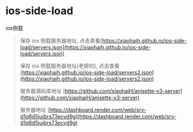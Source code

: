 # ios-side-load
ios侧载

> 保存 ios 侧载服务器地址, 点击查看[https://xiaohaih.github.io/ios-side-load/servers.json](https://xiaohaih.github.io/ios-side-load/servers.json)
>
> 保存 ios 侧载服务器地址(老婷的), 点击查看[https://xiaohaih.github.io/ios-side-load/servers2.json](https://xiaohaih.github.io/ios-side-load/servers2.json)
> 
> 服务器源码库地址 [https://github.com/xiaohaiH/anisette-v3-server](https://github.com/xiaohaiH/anisette-v3-server)
> 
> 服务器地址 [https://dashboard.render.com/web/srv-d1q6d5juibrs73ecvd9g](https://dashboard.render.com/web/srv-d1q6d5juibrs73ecvd9g)
